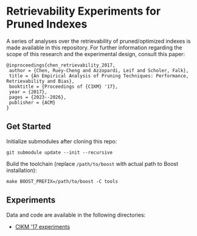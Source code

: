 #  Retrievability Experiments for Pruned Indexes

A series of analyses over the retrievability of pruned/optimized indexes is made available in this repository.  For further information regarding the scope of this research and the experimental design, consult this paper:

```
@inproceedings{chen_retrievability_2017,
 author = {Chen, Ruey-Cheng and Azzopardi, Leif and Scholer, Falk},
 title = {An Empirical Analysis of Pruning Techniques: Performance, Retrievability and Bias},
 booktitle = {Proceedings of {CIKM} '17},
 year = {2017},
 pages = {2023--2026},
 publisher = {ACM}
} 
```

## Get Started ##

Initialize submodules after cloning this repo:
```
git submodule update --init --recursive
```

Build the toolchain (replace `/path/to/boost` with actual path to Boost installation):
```
make BOOST_PREFIX=/path/to/boost -C tools
```

## Experiments ##

Data and code are available in the following directories:
* [CIKM '17 experiments](cikm2017/)
